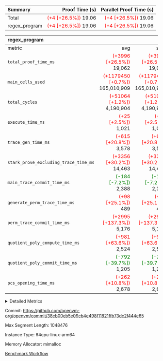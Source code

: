| Summary | Proof Time (s) | Parallel Proof Time (s) |
|:---|---:|---:|
| Total | <span style='color: red'>(+4 [+26.5%])</span> 19.06 | <span style='color: red'>(+4 [+26.5%])</span> 19.06 |
| regex_program | <span style='color: red'>(+4 [+26.5%])</span> 19.06 | <span style='color: red'>(+4 [+26.5%])</span> 19.06 |


| regex_program |||||
|:---|---:|---:|---:|---:|
|metric|avg|sum|max|min|
| `total_proof_time_ms ` | <span style='color: red'>(+3996 [+26.5%])</span> 19,062 | <span style='color: red'>(+3996 [+26.5%])</span> 19,062 | <span style='color: red'>(+3996 [+26.5%])</span> 19,062 | <span style='color: red'>(+3996 [+26.5%])</span> 19,062 |
| `main_cells_used     ` | <span style='color: red'>(+1179450 [+0.7%])</span> 165,010,909 | <span style='color: red'>(+1179450 [+0.7%])</span> 165,010,909 | <span style='color: red'>(+1179450 [+0.7%])</span> 165,010,909 | <span style='color: red'>(+1179450 [+0.7%])</span> 165,010,909 |
| `total_cycles        ` | <span style='color: red'>(+51064 [+1.2%])</span> 4,190,904 | <span style='color: red'>(+51064 [+1.2%])</span> 4,190,904 | <span style='color: red'>(+51064 [+1.2%])</span> 4,190,904 | <span style='color: red'>(+51064 [+1.2%])</span> 4,190,904 |
| `execute_time_ms     ` | <span style='color: red'>(+25 [+2.5%])</span> 1,021 | <span style='color: red'>(+25 [+2.5%])</span> 1,021 | <span style='color: red'>(+25 [+2.5%])</span> 1,021 | <span style='color: red'>(+25 [+2.5%])</span> 1,021 |
| `trace_gen_time_ms   ` | <span style='color: red'>(+615 [+20.8%])</span> 3,578 | <span style='color: red'>(+615 [+20.8%])</span> 3,578 | <span style='color: red'>(+615 [+20.8%])</span> 3,578 | <span style='color: red'>(+615 [+20.8%])</span> 3,578 |
| `stark_prove_excluding_trace_time_ms` | <span style='color: red'>(+3356 [+30.2%])</span> 14,463 | <span style='color: red'>(+3356 [+30.2%])</span> 14,463 | <span style='color: red'>(+3356 [+30.2%])</span> 14,463 | <span style='color: red'>(+3356 [+30.2%])</span> 14,463 |
| `main_trace_commit_time_ms` | <span style='color: green'>(-184 [-7.2%])</span> 2,388 | <span style='color: green'>(-184 [-7.2%])</span> 2,388 | <span style='color: green'>(-184 [-7.2%])</span> 2,388 | <span style='color: green'>(-184 [-7.2%])</span> 2,388 |
| `generate_perm_trace_time_ms` | <span style='color: red'>(+98 [+25.1%])</span> 489 | <span style='color: red'>(+98 [+25.1%])</span> 489 | <span style='color: red'>(+98 [+25.1%])</span> 489 | <span style='color: red'>(+98 [+25.1%])</span> 489 |
| `perm_trace_commit_time_ms` | <span style='color: red'>(+2995 [+137.3%])</span> 5,176 | <span style='color: red'>(+2995 [+137.3%])</span> 5,176 | <span style='color: red'>(+2995 [+137.3%])</span> 5,176 | <span style='color: red'>(+2995 [+137.3%])</span> 5,176 |
| `quotient_poly_compute_time_ms` | <span style='color: red'>(+981 [+63.6%])</span> 2,524 | <span style='color: red'>(+981 [+63.6%])</span> 2,524 | <span style='color: red'>(+981 [+63.6%])</span> 2,524 | <span style='color: red'>(+981 [+63.6%])</span> 2,524 |
| `quotient_poly_commit_time_ms` | <span style='color: green'>(-792 [-39.7%])</span> 1,205 | <span style='color: green'>(-792 [-39.7%])</span> 1,205 | <span style='color: green'>(-792 [-39.7%])</span> 1,205 | <span style='color: green'>(-792 [-39.7%])</span> 1,205 |
| `pcs_opening_time_ms ` | <span style='color: red'>(+262 [+10.8%])</span> 2,678 | <span style='color: red'>(+262 [+10.8%])</span> 2,678 | <span style='color: red'>(+262 [+10.8%])</span> 2,678 | <span style='color: red'>(+262 [+10.8%])</span> 2,678 |



<details>
<summary>Detailed Metrics</summary>

| group | num_segments | keygen_time_ms | commit_exe_time_ms |
| --- | --- | --- | --- |
| regex_program | 1 | 659 | 44 | 

| group | air_name | quotient_deg | interactions | constraints |
| --- | --- | --- | --- | --- |
| regex_program | AccessAdapterAir<16> | 2 | 5 | 14 | 
| regex_program | AccessAdapterAir<2> | 2 | 5 | 14 | 
| regex_program | AccessAdapterAir<32> | 2 | 5 | 14 | 
| regex_program | AccessAdapterAir<4> | 2 | 5 | 14 | 
| regex_program | AccessAdapterAir<64> | 2 | 5 | 14 | 
| regex_program | AccessAdapterAir<8> | 2 | 5 | 14 | 
| regex_program | BitwiseOperationLookupAir<8> | 2 | 2 | 4 | 
| regex_program | KeccakVmAir | 2 | 321 | 4,571 | 
| regex_program | MemoryMerkleAir<8> | 2 | 4 | 40 | 
| regex_program | PersistentBoundaryAir<8> | 2 | 3 | 6 | 
| regex_program | PhantomAir | 2 | 3 | 5 | 
| regex_program | Poseidon2PeripheryAir<BabyBearParameters>, 1> | 2 | 1 | 286 | 
| regex_program | ProgramAir | 1 | 1 | 4 | 
| regex_program | RangeTupleCheckerAir<2> | 1 | 1 | 4 | 
| regex_program | VariableRangeCheckerAir | 1 | 1 | 4 | 
| regex_program | VmAirWrapper<Rv32BaseAluAdapterAir, BaseAluCoreAir<4, 8> | 2 | 19 | 43 | 
| regex_program | VmAirWrapper<Rv32BaseAluAdapterAir, LessThanCoreAir<4, 8> | 2 | 17 | 39 | 
| regex_program | VmAirWrapper<Rv32BaseAluAdapterAir, ShiftCoreAir<4, 8> | 2 | 23 | 90 | 
| regex_program | VmAirWrapper<Rv32BranchAdapterAir, BranchEqualCoreAir<4> | 2 | 11 | 25 | 
| regex_program | VmAirWrapper<Rv32BranchAdapterAir, BranchLessThanCoreAir<4, 8> | 2 | 13 | 41 | 
| regex_program | VmAirWrapper<Rv32CondRdWriteAdapterAir, Rv32JalLuiCoreAir> | 2 | 10 | 22 | 
| regex_program | VmAirWrapper<Rv32HintStoreAdapterAir, Rv32HintStoreCoreAir> | 2 | 15 | 17 | 
| regex_program | VmAirWrapper<Rv32JalrAdapterAir, Rv32JalrCoreAir> | 2 | 16 | 20 | 
| regex_program | VmAirWrapper<Rv32LoadStoreAdapterAir, LoadSignExtendCoreAir<4, 8> | 2 | 18 | 33 | 
| regex_program | VmAirWrapper<Rv32LoadStoreAdapterAir, LoadStoreCoreAir<4> | 2 | 17 | 38 | 
| regex_program | VmAirWrapper<Rv32MultAdapterAir, DivRemCoreAir<4, 8> | 2 | 25 | 88 | 
| regex_program | VmAirWrapper<Rv32MultAdapterAir, MulHCoreAir<4, 8> | 2 | 24 | 38 | 
| regex_program | VmAirWrapper<Rv32MultAdapterAir, MultiplicationCoreAir<4, 8> | 2 | 19 | 26 | 
| regex_program | VmAirWrapper<Rv32RdWriteAdapterAir, Rv32AuipcCoreAir> | 2 | 11 | 15 | 
| regex_program | VmConnectorAir | 2 | 3 | 9 | 

| group | air_name | segment | rows | prep_cols | perm_cols | main_cols | cells |
| --- | --- | --- | --- | --- | --- | --- | --- |
| regex_program | AccessAdapterAir<2> | 0 | 64 |  | 24 | 11 | 2,240 | 
| regex_program | AccessAdapterAir<4> | 0 | 32 |  | 24 | 13 | 1,184 | 
| regex_program | AccessAdapterAir<8> | 0 | 131,072 |  | 24 | 17 | 5,373,952 | 
| regex_program | BitwiseOperationLookupAir<8> | 0 | 65,536 | 3 | 8 | 2 | 655,360 | 
| regex_program | KeccakVmAir | 0 | 32 |  | 1,288 | 3,164 | 142,464 | 
| regex_program | MemoryMerkleAir<8> | 0 | 131,072 |  | 20 | 32 | 6,815,744 | 
| regex_program | PersistentBoundaryAir<8> | 0 | 131,072 |  | 12 | 20 | 4,194,304 | 
| regex_program | PhantomAir | 0 | 512 |  | 12 | 6 | 9,216 | 
| regex_program | Poseidon2PeripheryAir<BabyBearParameters>, 1> | 0 | 16,384 |  | 8 | 300 | 5,046,272 | 
| regex_program | ProgramAir | 0 | 131,072 |  | 8 | 10 | 2,359,296 | 
| regex_program | RangeTupleCheckerAir<2> | 0 | 524,288 | 2 | 8 | 1 | 4,718,592 | 
| regex_program | VariableRangeCheckerAir | 0 | 262,144 | 2 | 8 | 1 | 2,359,296 | 
| regex_program | VmAirWrapper<Rv32BaseAluAdapterAir, BaseAluCoreAir<4, 8> | 0 | 2,097,152 |  | 80 | 36 | 243,269,632 | 
| regex_program | VmAirWrapper<Rv32BaseAluAdapterAir, LessThanCoreAir<4, 8> | 0 | 65,536 |  | 40 | 37 | 5,046,272 | 
| regex_program | VmAirWrapper<Rv32BaseAluAdapterAir, ShiftCoreAir<4, 8> | 0 | 262,144 |  | 52 | 53 | 27,525,120 | 
| regex_program | VmAirWrapper<Rv32BranchAdapterAir, BranchEqualCoreAir<4> | 0 | 524,288 |  | 48 | 26 | 38,797,312 | 
| regex_program | VmAirWrapper<Rv32BranchAdapterAir, BranchLessThanCoreAir<4, 8> | 0 | 262,144 |  | 56 | 32 | 23,068,672 | 
| regex_program | VmAirWrapper<Rv32CondRdWriteAdapterAir, Rv32JalLuiCoreAir> | 0 | 131,072 |  | 44 | 18 | 8,126,464 | 
| regex_program | VmAirWrapper<Rv32HintStoreAdapterAir, Rv32HintStoreCoreAir> | 0 | 16,384 |  | 36 | 26 | 1,015,808 | 
| regex_program | VmAirWrapper<Rv32JalrAdapterAir, Rv32JalrCoreAir> | 0 | 131,072 |  | 36 | 28 | 8,388,608 | 
| regex_program | VmAirWrapper<Rv32LoadStoreAdapterAir, LoadSignExtendCoreAir<4, 8> | 0 | 1,024 |  | 76 | 35 | 113,664 | 
| regex_program | VmAirWrapper<Rv32LoadStoreAdapterAir, LoadStoreCoreAir<4> | 0 | 2,097,152 |  | 72 | 40 | 234,881,024 | 
| regex_program | VmAirWrapper<Rv32MultAdapterAir, DivRemCoreAir<4, 8> | 0 | 128 |  | 104 | 57 | 20,608 | 
| regex_program | VmAirWrapper<Rv32MultAdapterAir, MulHCoreAir<4, 8> | 0 | 256 |  | 100 | 39 | 35,584 | 
| regex_program | VmAirWrapper<Rv32MultAdapterAir, MultiplicationCoreAir<4, 8> | 0 | 65,536 |  | 80 | 31 | 7,274,496 | 
| regex_program | VmAirWrapper<Rv32RdWriteAdapterAir, Rv32AuipcCoreAir> | 0 | 65,536 |  | 28 | 21 | 3,211,264 | 
| regex_program | VmConnectorAir | 0 | 2 | 1 | 12 | 4 | 32 | 

| group | segment | trace_gen_time_ms | total_proof_time_ms | total_cycles | total_cells | stark_prove_excluding_trace_time_ms | quotient_poly_compute_time_ms | quotient_poly_commit_time_ms | perm_trace_commit_time_ms | pcs_opening_time_ms | main_trace_commit_time_ms | main_cells_used | generate_perm_trace_time_ms | execute_time_ms |
| --- | --- | --- | --- | --- | --- | --- | --- | --- | --- | --- | --- | --- | --- | --- |
| regex_program | 0 | 3,578 | 19,062 | 4,190,904 | 632,452,480 | 14,463 | 2,524 | 1,205 | 5,176 | 2,678 | 2,388 | 165,010,909 | 489 | 1,021 | 

</details>


Commit: https://github.com/openvm-org/openvm/commit/38cb00eb5e09cb4e498f11821ffb73dc2f444e65

Max Segment Length: 1048476

Instance Type: 64cpu-linux-arm64

Memory Allocator: mimalloc

[Benchmark Workflow](https://github.com/openvm-org/openvm/actions/runs/12977120004)
